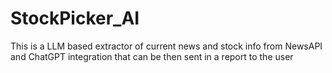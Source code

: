 # StockPicker_AI

This is a LLM based extractor of current news and stock info from NewsAPI and ChatGPT integration that can be then sent in a report to the user
